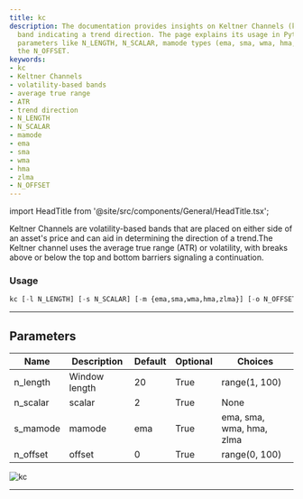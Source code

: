 ```yaml
---
title: kc
description: The documentation provides insights on Keltner Channels (kc), a volatility-based
  band indicating a trend direction. The page explains its usage in Python, various
  parameters like N_LENGTH, N_SCALAR, mamode types (ema, sma, wma, hma, zlma) and
  the N_OFFSET.
keywords:
- kc
- Keltner Channels
- volatility-based bands
- average true range
- ATR
- trend direction
- N_LENGTH
- N_SCALAR
- mamode
- ema
- sma
- wma
- hma
- zlma
- N_OFFSET
---
```


import HeadTitle from '@site/src/components/General/HeadTitle.tsx';

<HeadTitle title="crypto/ta/kc - Reference | OpenBB Terminal Docs" />

Keltner Channels are volatility-based bands that are placed on either side of an asset's price and can aid in determining the direction of a trend.The Keltner channel uses the average true range (ATR) or volatility, with breaks above or below the top and bottom barriers signaling a continuation.

### Usage

```python
kc [-l N_LENGTH] [-s N_SCALAR] [-m {ema,sma,wma,hma,zlma}] [-o N_OFFSET]
```

---

## Parameters

| Name | Description | Default | Optional | Choices |
| ---- | ----------- | ------- | -------- | ------- |
| n_length | Window length | 20 | True | range(1, 100) |
| n_scalar | scalar | 2 | True | None |
| s_mamode | mamode | ema | True | ema, sma, wma, hma, zlma |
| n_offset | offset | 0 | True | range(0, 100) |

![kc](https://user-images.githubusercontent.com/46355364/154311120-a769ee53-901b-401f-907f-cacac43ee9b9.png)

---
